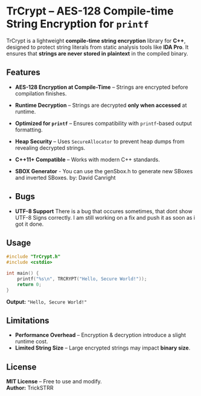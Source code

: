 # **TrCrypt – AES-128 Compile-time String Encryption for `printf`**  

TrCrypt is a lightweight **compile-time string encryption** library for **C++**, designed to protect string literals from static analysis tools like **IDA Pro**. It ensures that **strings are never stored in plaintext** in the compiled binary.  

## **Features**
- **AES-128 Encryption at Compile-Time** – Strings are encrypted before compilation finishes.  
- **Runtime Decryption** – Strings are decrypted **only when accessed** at runtime.  
- **Optimized for `printf`** – Ensures compatibility with `printf`-based output formatting.  
- **Heap Security** – Uses `SecureAllocator` to prevent heap dumps from revealing decrypted strings.  
- **C++11+ Compatible** – Works with modern C++ standards.
- **SBOX Generator** - You can use the genSbox.h to generate new SBoxes and inverted SBoxes. by: David Canright

- ## **Bugs**
- **UTF-8 Support** There is a bug that occures sometimes, that dont show UTF-8 Signs correctly. I am still working on a fix and push it as soon as i got it done.

## **Usage**
```cpp
#include "TrCrypt.h"
#include <cstdio>

int main() {
    printf("%s\n", TRCRYPT("Hello, Secure World!"));
    return 0;
}
```
**Output:** `"Hello, Secure World!"`  

## **Limitations**
- **Performance Overhead** – Encryption & decryption introduce a slight runtime cost.  
- **Limited String Size** – Large encrypted strings may impact **binary size**.  

## **License**
**MIT License** – Free to use and modify.  
**Author:** TrickSTRR
